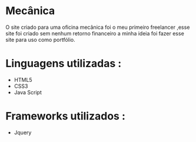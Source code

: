 # Mecânica

O site criado para uma oficina mecânica foi o meu primeiro freelancer ,esse site foi criado sem nenhum retorno financeiro a minha ideia foi fazer esse site
para uso como portfólio.

# Linguagens utilizadas :

- HTML5
- CSS3
- Java Script

# Frameworks utilizados :

- Jquery
